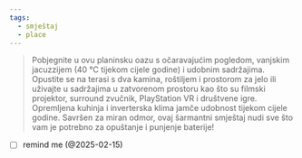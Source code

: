 ```yaml
---
tags:
  - smještaj
  - place
---
```

> Pobjegnite u ovu planinsku oazu s očaravajućim pogledom, vanjskim jacuzzijem (40 °C tijekom cijele godine) i udobnim sadržajima. Opustite se na terasi s dva kamina, roštiljem i prostorom za jelo ili uživajte u sadržajima u zatvorenom prostoru kao što su filmski projektor, surround zvučnik, PlayStation VR i društvene igre. Opremljena kuhinja i inverterska klima jamče udobnost tijekom cijele godine. Savršen za miran odmor, ovaj šarmantni smještaj nudi sve što vam je potrebno za opuštanje i punjenje baterije!

- [ ] remind me (@2025-02-15)